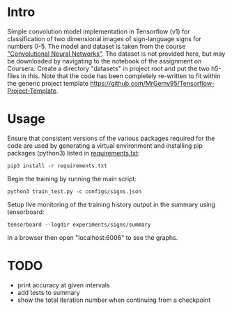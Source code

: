 # Intro

Simple convolution model implementation in Tensorflow (v1) for
classification of two dimensional images of sign-language signs for
numbers 0-5. The model and dataset is taken from the course
["Convolutional Neural Networks"](https://www.coursera.org/learn/convolutional-neural-networks).
The dataset is not provided here, but may be downloaded by navigating
to the notebook of the assignment on Coursera. Create a directory
"datasets" in project root and put the two h5-files in this. 
Note that the code has been completely
re-written to fit within the generic project template
<https://github.com/MrGemy95/Tensorflow-Project-Template>.

# Usage

Ensure that consistent versions of the various packages required for
the code are used by generating a virtual environment and installing
pip packages (python3) listed in
[requirements.txt](../blob/master/requirements.txt):
```
pip3 install -r requirements.txt
```

Begin the training by running the main script:
```
python3 train_test.py -c configs/signs.json
```

Setup live monitoring of the training history output in the summary using tensorboard:
```
tensorboard --logdir experiments/signs/summary
```
In a browser then open "localhost:6006" to see the graphs.


# TODO

* print accuracy at given intervals
* add tests to summary
* show the total iteration number when continuing from a checkpoint
